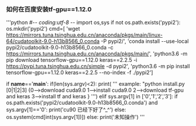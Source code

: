 ### 如何在百度安装tf-gpu==1.12.0
'''python
#-*- coding:utf-8 -*-
import os,sys
if not os.path.exists('pypi2'):
    os.mkdir('pypi2')
cmd=[
    'wget https://mirrors.tuna.tsinghua.edu.cn/anaconda/pkgs/main/linux-64/cudatoolkit-9.0-h13b8566_0.conda -P pypi2/',
    'conda install --use-local pypi2/cudatoolkit-9.0-h13b8566_0.conda -c https://mirrors.tuna.tsinghua.edu.cn/anaconda/pkgs/main/',
    'python3.6 -m pip download tensorflow-gpu==1.12.0 keras==2.2.5 -i https://pypi.tuna.tsinghua.edu.cn/simple -d pypi2',
    'python3.6 -m pip install tensorflow-gpu==1.12.0 keras==2.2.5 --no-index -f ./pypi2']

if __name__=='__main__':
    if(len(sys.argv)<2):
        print(
'''
example:
    "python install.py [0|1|2|3]
    {0-->download cuda9.0
     1-->install cuda9.0
     2-->download tf-gpu and keras
     3-->install tf and keras
    }
''')
    elif sys.argv[1] in ['0','1','2','3']:
        if os.path.exists('pypi2/cudatoolkit-9.0-h13b8566_0.conda') and sys.argv[1]=='0':
            print('cu90 已经下好了^_^')
        else:
            os.system(cmd[int(sys.argv[1])])
    else:
        print('未知操作')
'''


